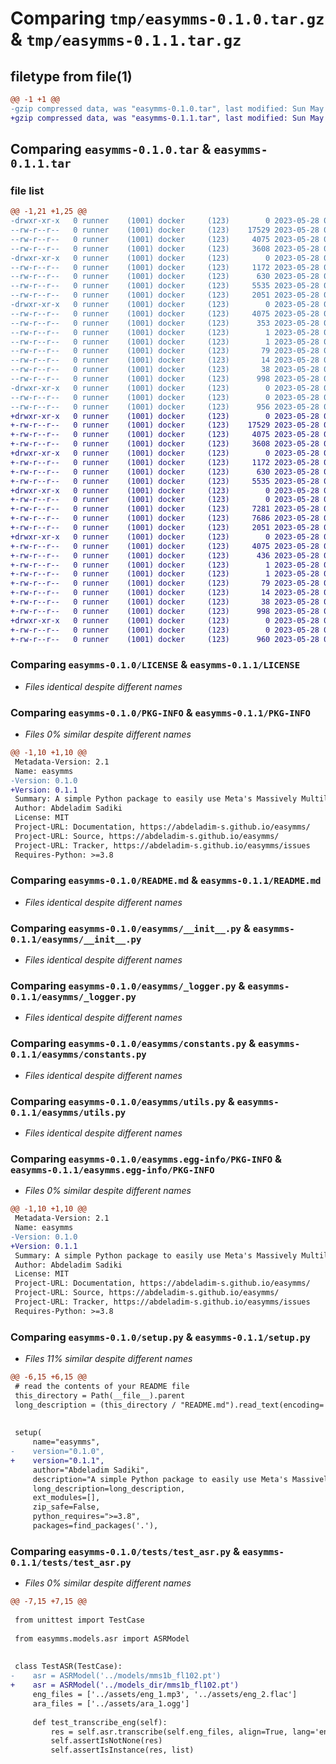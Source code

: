 # Comparing `tmp/easymms-0.1.0.tar.gz` & `tmp/easymms-0.1.1.tar.gz`

## filetype from file(1)

```diff
@@ -1 +1 @@
-gzip compressed data, was "easymms-0.1.0.tar", last modified: Sun May 28 03:19:51 2023, max compression
+gzip compressed data, was "easymms-0.1.1.tar", last modified: Sun May 28 04:22:42 2023, max compression
```

## Comparing `easymms-0.1.0.tar` & `easymms-0.1.1.tar`

### file list

```diff
@@ -1,21 +1,25 @@
-drwxr-xr-x   0 runner    (1001) docker     (123)        0 2023-05-28 03:19:51.943117 easymms-0.1.0/
--rw-r--r--   0 runner    (1001) docker     (123)    17529 2023-05-28 03:19:38.000000 easymms-0.1.0/LICENSE
--rw-r--r--   0 runner    (1001) docker     (123)     4075 2023-05-28 03:19:51.943117 easymms-0.1.0/PKG-INFO
--rw-r--r--   0 runner    (1001) docker     (123)     3608 2023-05-28 03:19:38.000000 easymms-0.1.0/README.md
-drwxr-xr-x   0 runner    (1001) docker     (123)        0 2023-05-28 03:19:51.943117 easymms-0.1.0/easymms/
--rw-r--r--   0 runner    (1001) docker     (123)     1172 2023-05-28 03:19:38.000000 easymms-0.1.0/easymms/__init__.py
--rw-r--r--   0 runner    (1001) docker     (123)      630 2023-05-28 03:19:38.000000 easymms-0.1.0/easymms/_logger.py
--rw-r--r--   0 runner    (1001) docker     (123)     5535 2023-05-28 03:19:38.000000 easymms-0.1.0/easymms/constants.py
--rw-r--r--   0 runner    (1001) docker     (123)     2051 2023-05-28 03:19:38.000000 easymms-0.1.0/easymms/utils.py
-drwxr-xr-x   0 runner    (1001) docker     (123)        0 2023-05-28 03:19:51.943117 easymms-0.1.0/easymms.egg-info/
--rw-r--r--   0 runner    (1001) docker     (123)     4075 2023-05-28 03:19:51.000000 easymms-0.1.0/easymms.egg-info/PKG-INFO
--rw-r--r--   0 runner    (1001) docker     (123)      353 2023-05-28 03:19:51.000000 easymms-0.1.0/easymms.egg-info/SOURCES.txt
--rw-r--r--   0 runner    (1001) docker     (123)        1 2023-05-28 03:19:51.000000 easymms-0.1.0/easymms.egg-info/dependency_links.txt
--rw-r--r--   0 runner    (1001) docker     (123)        1 2023-05-28 03:19:51.000000 easymms-0.1.0/easymms.egg-info/not-zip-safe
--rw-r--r--   0 runner    (1001) docker     (123)       79 2023-05-28 03:19:51.000000 easymms-0.1.0/easymms.egg-info/requires.txt
--rw-r--r--   0 runner    (1001) docker     (123)       14 2023-05-28 03:19:51.000000 easymms-0.1.0/easymms.egg-info/top_level.txt
--rw-r--r--   0 runner    (1001) docker     (123)       38 2023-05-28 03:19:51.947117 easymms-0.1.0/setup.cfg
--rw-r--r--   0 runner    (1001) docker     (123)      998 2023-05-28 03:19:38.000000 easymms-0.1.0/setup.py
-drwxr-xr-x   0 runner    (1001) docker     (123)        0 2023-05-28 03:19:51.943117 easymms-0.1.0/tests/
--rw-r--r--   0 runner    (1001) docker     (123)        0 2023-05-28 03:19:38.000000 easymms-0.1.0/tests/__init__.py
--rw-r--r--   0 runner    (1001) docker     (123)      956 2023-05-28 03:19:38.000000 easymms-0.1.0/tests/test_asr.py
+drwxr-xr-x   0 runner    (1001) docker     (123)        0 2023-05-28 04:22:42.409532 easymms-0.1.1/
+-rw-r--r--   0 runner    (1001) docker     (123)    17529 2023-05-28 04:22:31.000000 easymms-0.1.1/LICENSE
+-rw-r--r--   0 runner    (1001) docker     (123)     4075 2023-05-28 04:22:42.409532 easymms-0.1.1/PKG-INFO
+-rw-r--r--   0 runner    (1001) docker     (123)     3608 2023-05-28 04:22:31.000000 easymms-0.1.1/README.md
+drwxr-xr-x   0 runner    (1001) docker     (123)        0 2023-05-28 04:22:42.409532 easymms-0.1.1/easymms/
+-rw-r--r--   0 runner    (1001) docker     (123)     1172 2023-05-28 04:22:31.000000 easymms-0.1.1/easymms/__init__.py
+-rw-r--r--   0 runner    (1001) docker     (123)      630 2023-05-28 04:22:31.000000 easymms-0.1.1/easymms/_logger.py
+-rw-r--r--   0 runner    (1001) docker     (123)     5535 2023-05-28 04:22:31.000000 easymms-0.1.1/easymms/constants.py
+drwxr-xr-x   0 runner    (1001) docker     (123)        0 2023-05-28 04:22:42.409532 easymms-0.1.1/easymms/models/
+-rw-r--r--   0 runner    (1001) docker     (123)        0 2023-05-28 04:22:31.000000 easymms-0.1.1/easymms/models/__init__.py
+-rw-r--r--   0 runner    (1001) docker     (123)     7281 2023-05-28 04:22:31.000000 easymms-0.1.1/easymms/models/alignment.py
+-rw-r--r--   0 runner    (1001) docker     (123)     7686 2023-05-28 04:22:31.000000 easymms-0.1.1/easymms/models/asr.py
+-rw-r--r--   0 runner    (1001) docker     (123)     2051 2023-05-28 04:22:31.000000 easymms-0.1.1/easymms/utils.py
+drwxr-xr-x   0 runner    (1001) docker     (123)        0 2023-05-28 04:22:42.409532 easymms-0.1.1/easymms.egg-info/
+-rw-r--r--   0 runner    (1001) docker     (123)     4075 2023-05-28 04:22:42.000000 easymms-0.1.1/easymms.egg-info/PKG-INFO
+-rw-r--r--   0 runner    (1001) docker     (123)      436 2023-05-28 04:22:42.000000 easymms-0.1.1/easymms.egg-info/SOURCES.txt
+-rw-r--r--   0 runner    (1001) docker     (123)        1 2023-05-28 04:22:42.000000 easymms-0.1.1/easymms.egg-info/dependency_links.txt
+-rw-r--r--   0 runner    (1001) docker     (123)        1 2023-05-28 04:22:42.000000 easymms-0.1.1/easymms.egg-info/not-zip-safe
+-rw-r--r--   0 runner    (1001) docker     (123)       79 2023-05-28 04:22:42.000000 easymms-0.1.1/easymms.egg-info/requires.txt
+-rw-r--r--   0 runner    (1001) docker     (123)       14 2023-05-28 04:22:42.000000 easymms-0.1.1/easymms.egg-info/top_level.txt
+-rw-r--r--   0 runner    (1001) docker     (123)       38 2023-05-28 04:22:42.409532 easymms-0.1.1/setup.cfg
+-rw-r--r--   0 runner    (1001) docker     (123)      998 2023-05-28 04:22:31.000000 easymms-0.1.1/setup.py
+drwxr-xr-x   0 runner    (1001) docker     (123)        0 2023-05-28 04:22:42.409532 easymms-0.1.1/tests/
+-rw-r--r--   0 runner    (1001) docker     (123)        0 2023-05-28 04:22:31.000000 easymms-0.1.1/tests/__init__.py
+-rw-r--r--   0 runner    (1001) docker     (123)      960 2023-05-28 04:22:31.000000 easymms-0.1.1/tests/test_asr.py
```

### Comparing `easymms-0.1.0/LICENSE` & `easymms-0.1.1/LICENSE`

 * *Files identical despite different names*

### Comparing `easymms-0.1.0/PKG-INFO` & `easymms-0.1.1/PKG-INFO`

 * *Files 0% similar despite different names*

```diff
@@ -1,10 +1,10 @@
 Metadata-Version: 2.1
 Name: easymms
-Version: 0.1.0
+Version: 0.1.1
 Summary: A simple Python package to easily use Meta's Massively Multilingual Speech (MMS) project
 Author: Abdeladim Sadiki
 License: MIT
 Project-URL: Documentation, https://abdeladim-s.github.io/easymms/
 Project-URL: Source, https://abdeladim-s.github.io/easymms/
 Project-URL: Tracker, https://abdeladim-s.github.io/easymms/issues
 Requires-Python: >=3.8
```

### Comparing `easymms-0.1.0/README.md` & `easymms-0.1.1/README.md`

 * *Files identical despite different names*

### Comparing `easymms-0.1.0/easymms/__init__.py` & `easymms-0.1.1/easymms/__init__.py`

 * *Files identical despite different names*

### Comparing `easymms-0.1.0/easymms/_logger.py` & `easymms-0.1.1/easymms/_logger.py`

 * *Files identical despite different names*

### Comparing `easymms-0.1.0/easymms/constants.py` & `easymms-0.1.1/easymms/constants.py`

 * *Files identical despite different names*

### Comparing `easymms-0.1.0/easymms/utils.py` & `easymms-0.1.1/easymms/utils.py`

 * *Files identical despite different names*

### Comparing `easymms-0.1.0/easymms.egg-info/PKG-INFO` & `easymms-0.1.1/easymms.egg-info/PKG-INFO`

 * *Files 0% similar despite different names*

```diff
@@ -1,10 +1,10 @@
 Metadata-Version: 2.1
 Name: easymms
-Version: 0.1.0
+Version: 0.1.1
 Summary: A simple Python package to easily use Meta's Massively Multilingual Speech (MMS) project
 Author: Abdeladim Sadiki
 License: MIT
 Project-URL: Documentation, https://abdeladim-s.github.io/easymms/
 Project-URL: Source, https://abdeladim-s.github.io/easymms/
 Project-URL: Tracker, https://abdeladim-s.github.io/easymms/issues
 Requires-Python: >=3.8
```

### Comparing `easymms-0.1.0/setup.py` & `easymms-0.1.1/setup.py`

 * *Files 11% similar despite different names*

```diff
@@ -6,15 +6,15 @@
 # read the contents of your README file
 this_directory = Path(__file__).parent
 long_description = (this_directory / "README.md").read_text(encoding='utf-8')
 
 
 setup(
     name="easymms",
-    version="0.1.0",
+    version="0.1.1",
     author="Abdeladim Sadiki",
     description="A simple Python package to easily use Meta's Massively Multilingual Speech (MMS) project",
     long_description=long_description,
     ext_modules=[],
     zip_safe=False,
     python_requires=">=3.8",
     packages=find_packages('.'),
```

### Comparing `easymms-0.1.0/tests/test_asr.py` & `easymms-0.1.1/tests/test_asr.py`

 * *Files 0% similar despite different names*

```diff
@@ -7,15 +7,15 @@
 
 from unittest import TestCase
 
 from easymms.models.asr import ASRModel
 
 
 class TestASR(TestCase):
-    asr = ASRModel('../models/mms1b_fl102.pt')
+    asr = ASRModel('../models_dir/mms1b_fl102.pt')
     eng_files = ['../assets/eng_1.mp3', '../assets/eng_2.flac']
     ara_files = ['../assets/ara_1.ogg']
 
     def test_transcribe_eng(self):
         res = self.asr.transcribe(self.eng_files, align=True, lang='eng')
         self.assertIsNotNone(res)
         self.assertIsInstance(res, list)
```

